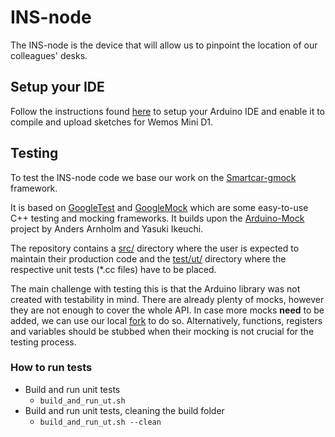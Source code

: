 # INS-node
The INS-node is the device that will allow us to pinpoint the location of our colleagues' desks.

## Setup your IDE
Follow the instructions found [here](https://wiki.wemos.cc/tutorials:get_started:get_started_in_arduino#using_git_version) to setup your Arduino IDE and enable it to compile and upload sketches for Wemos Mini D1.

## Testing
To test the INS-node code we base our work on the [Smartcar-gmock](https://github.com/platisd/smartcar-gmock) framework.

It is based on [GoogleTest](https://github.com/google/googletest/tree/master/googletest) and [GoogleMock](https://github.com/google/googletest/tree/master/googlemock) which are some easy-to-use C++ testing and mocking frameworks. It builds upon the [Arduino-Mock](https://github.com/ikeyasu/arduino-mock) project by Anders Arnholm and Yasuki Ikeuchi.

The repository contains a [src/](src/) directory where the user is expected to maintain their production code and the [test/ut/](test/ut/) directory where the respective unit tests (\*.cc files) have to be placed.

The main challenge with testing this is that the Arduino library was not created with testability in mind. There are already plenty of mocks, however they are not enough to cover the whole API. In case more mocks **need** to be added, we can use our local [fork](https://github.com/platisd/arduino-mock) to do so. Alternatively, functions, registers and variables should be stubbed when their mocking is not crucial for the testing process.

### How to run tests
* Build and run unit tests
  * `build_and_run_ut.sh`
* Build and run unit tests, cleaning the build folder
  * `build_and_run_ut.sh --clean`
